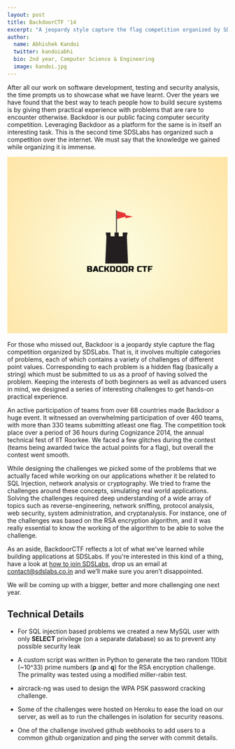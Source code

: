 ```yaml
---
layout: post
title: BackdoorCTF '14
excerpt: "A jeopardy style capture the flag competition organized by SDSLabs"
author:
  name: Abhishek Kandoi
  twitter: kandoiabhi
  bio: 2nd year, Computer Science & Engineering
  image: kandoi.jpg
---
```


After all our work on software development, testing and security analysis, the time prompts us to showcase what we have learnt. Over the years we have found that the best way to teach people how to build secure systems is by giving them practical experience with problems that are rare to encounter otherwise. Backdoor is our public facing computer security competition. Leveraging Backdoor as a platform for the same is in itself an interesting task. This is the second time SDSLabs has organized such a competition over the internet. We must say that the knowledge we gained while organizing it is immense.

![BackdoorCTF](/images/posts/backdoor-ctf/logo.jpg)

For those who missed out, Backdoor is a jeopardy style capture the flag competition organized by SDSLabs. That is, it involves multiple categories of problems, each of which contains a variety of challenges of different point values. Corresponding to each problem is a hidden flag (basically a string) which must be submitted to us as a proof of having solved the problem. Keeping the interests of both beginners as well as advanced users in mind, we designed a series of interesting challenges to get hands-on practical experience.

An active participation of teams from over 68 countries made Backdoor a huge event. It witnessed an overwhelming participation of over 460 teams, with more than 330 teams submitting atleast one flag. The competition took place over a period of 36 hours during Cognizance 2014, the annual technical fest of IIT Roorkee. We faced a few glitches during the contest (teams being awarded twice the actual points for a flag), but overall the contest went smooth.

While designing the challenges we picked some of the problems that we actually faced while working on our applications whether it be related to SQL Injection, network analysis or cryptography. We tried to frame the challenges around these concepts, simulating real world applications. Solving the challenges required deep understanding of a wide array of topics such as reverse-engineering, network sniffing, protocol analysis, web security, system administration, and cryptanalysis. For instance, one of the challenges was based on the RSA encryption algorithm, and it was really essential to know the working of the algorithm to be able to solve the challenge.

As an aside, BackdoorCTF reflects a lot of what we've learned while building applications at SDSLabs. If you're interested in this kind of a thing, have a look at [how to join SDSLabs](https://blog.sdslabs.co.in/2014/01/how-to-join-sdslabs/ "How to join SDSLabs"), drop us an email at <contact@sdslabs.co.in> and we’ll make sure you aren’t disappointed.

We will be coming up with a bigger, better and more challenging one next year.

## Technical Details

* For SQL injection based problems we created a new MySQL user with only **SELECT** privilege (on a separate database) so as to prevent any possible security leak

* A custom script was written in Python to generate the two random 110bit (~10^33) prime numbers (**p** and **q**) for the RSA encryption challenge. The primality was tested using a modified miller-rabin test.

* aircrack-ng was used to design the WPA PSK password cracking challenge.

* Some of the challenges were hosted on Heroku to ease the load on our server, as well as to run the challenges in isolation for security reasons.

* One of the challenge involved github webhooks to add users to a common github organization and ping the server with commit details.
